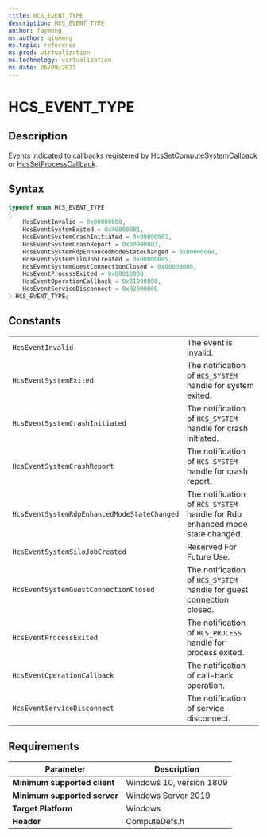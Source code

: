 ```yaml
---
title: HCS_EVENT_TYPE
description: HCS_EVENT_TYPE
author: faymeng
ms.author: qiumeng
ms.topic: reference
ms.prod: virtualization
ms.technology: virtualization
ms.date: 06/09/2021
---
```

# HCS_EVENT_TYPE

## Description

Events indicated to callbacks registered by [HcsSetComputeSystemCallback](./HcsSetComputeSystemCallback.md) or [HcsSetProcessCallback](./HcsSetProcessCallback.md).

## Syntax

```cpp
typedef enum HCS_EVENT_TYPE
{
    HcsEventInvalid = 0x00000000,
    HcsEventSystemExited = 0x00000001,
    HcsEventSystemCrashInitiated = 0x00000002,
    HcsEventSystemCrashReport = 0x00000003,
    HcsEventSystemRdpEnhancedModeStateChanged = 0x00000004,
    HcsEventSystemSiloJobCreated = 0x00000005,
    HcsEventSystemGuestConnectionClosed = 0x00000006,
    HcsEventProcessExited = 0x00010000,
    HcsEventOperationCallback = 0x01000000,
    HcsEventServiceDisconnect = 0x02000000
} HCS_EVENT_TYPE;
```

## Constants

|||
|---|---|
|`HcsEventInvalid`|The event is invalid.|
|`HcsEventSystemExited`|The notification of `HCS_SYSTEM` handle for system exited.|
|`HcsEventSystemCrashInitiated`|The notification of `HCS_SYSTEM` handle for crash initiated.|
|`HcsEventSystemCrashReport`|The notification of `HCS_SYSTEM` handle for crash report.|
|`HcsEventSystemRdpEnhancedModeStateChanged`|The notification of `HCS_SYSTEM` handle for Rdp enhanced mode state changed.|
|`HcsEventSystemSiloJobCreated`|Reserved For Future Use.|
|`HcsEventSystemGuestConnectionClosed`|The notification of `HCS_SYSTEM` handle for guest connection closed.|
|`HcsEventProcessExited`|The notification of `HCS_PROCESS` handle for process exited.|
|`HcsEventOperationCallback`|The notification of call-back operation.|
|`HcsEventServiceDisconnect`|The notification of service disconnect.|

## Requirements

|Parameter|Description|
|---|---|
| **Minimum supported client** | Windows 10, version 1809 |
| **Minimum supported server** | Windows Server 2019 |
| **Target Platform** | Windows |
| **Header** | ComputeDefs.h |
